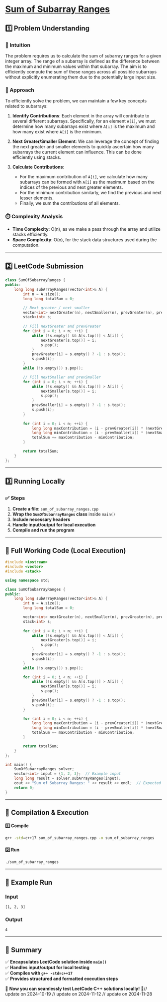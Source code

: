 # **[Sum of Subarray Ranges](https://leetcode.com/problems/sum-of-subarray-ranges/description/)**  

## **1️⃣ Problem Understanding**  
### **📌 Intuition**  
The problem requires us to calculate the sum of subarray ranges for a given integer array. The range of a subarray is defined as the difference between the maximum and minimum values within that subarray. The aim is to efficiently compute the sum of these ranges across all possible subarrays without explicitly enumerating them due to the potentially large input size.

### **🚀 Approach**  
To efficiently solve the problem, we can maintain a few key concepts related to subarrays:

1. **Identify Contributions**: Each element in the array will contribute to several different subarrays. Specifically, for an element `A[i]`, we must determine how many subarrays exist where `A[i]` is the maximum and how many exist where `A[i]` is the minimum.

2. **Next Greater/Smaller Element**: We can leverage the concept of finding the next greater and smaller elements to quickly ascertain how many subarrays the current element can influence. This can be done efficiently using stacks.

3. **Calculate Contributions**: 
   - For the maximum contribution of `A[i]`, we calculate how many subarrays can be formed with `A[i]` as the maximum based on the indices of the previous and next greater elements.
   - For the minimum contribution similarly, we find the previous and next lesser elements.
   - Finally, we sum the contributions of all elements.

### **⏱️ Complexity Analysis**  
- **Time Complexity**: O(n), as we make a pass through the array and utilize stacks efficiently.
- **Space Complexity**: O(n), for the stack data structures used during the computation.

---  

## **2️⃣ LeetCode Submission**  
```cpp
class SumOfSubarrayRanges {
public:
    long long subArrayRanges(vector<int>& A) {
        int n = A.size();
        long long totalSum = 0;

        // Next greater / next smaller
        vector<int> nextGreater(n), nextSmaller(n), prevGreater(n), prevSmaller(n);
        stack<int> s;
        
        // Fill nextGreater and prevGreater
        for (int i = 0; i < n; ++i) {
            while (!s.empty() && A[s.top()] < A[i]) {
                nextGreater[s.top()] = i;
                s.pop();
            }
            prevGreater[i] = s.empty() ? -1 : s.top();
            s.push(i);
        }
        while (!s.empty()) s.pop();

        // Fill nextSmaller and prevSmaller
        for (int i = 0; i < n; ++i) {
            while (!s.empty() && A[s.top()] > A[i]) {
                nextSmaller[s.top()] = i;
                s.pop();
            }
            prevSmaller[i] = s.empty() ? -1 : s.top();
            s.push(i);
        }
        
        for (int i = 0; i < n; ++i) {
            long long maxContribution = (i - prevGreater[i]) * (nextGreater[i] - i) * A[i];
            long long minContribution = (i - prevSmaller[i]) * (nextSmaller[i] - i) * A[i];
            totalSum += maxContribution - minContribution;
        }

        return totalSum;
    }
};
```  

---  

## **3️⃣ Running Locally**  
### **✅ Steps**  
1. **Create a file**: `sum_of_subarray_ranges.cpp`  
2. **Wrap the `SumOfSubarrayRanges` class** inside `main()`  
3. **Include necessary headers**  
4. **Handle input/output for local execution**  
5. **Compile and run the program**  

---  

## **📝 Full Working Code (Local Execution)**  
```cpp
#include <iostream>
#include <vector>
#include <stack>

using namespace std;

class SumOfSubarrayRanges {
public:
    long long subArrayRanges(vector<int>& A) {
        int n = A.size();
        long long totalSum = 0;

        vector<int> nextGreater(n), nextSmaller(n), prevGreater(n), prevSmaller(n);
        stack<int> s;
        
        for (int i = 0; i < n; ++i) {
            while (!s.empty() && A[s.top()] < A[i]) {
                nextGreater[s.top()] = i;
                s.pop();
            }
            prevGreater[i] = s.empty() ? -1 : s.top();
            s.push(i);
        }
        while (!s.empty()) s.pop();

        for (int i = 0; i < n; ++i) {
            while (!s.empty() && A[s.top()] > A[i]) {
                nextSmaller[s.top()] = i;
                s.pop();
            }
            prevSmaller[i] = s.empty() ? -1 : s.top();
            s.push(i);
        }

        for (int i = 0; i < n; ++i) {
            long long maxContribution = (i - prevGreater[i]) * (nextGreater[i] - i) * A[i];
            long long minContribution = (i - prevSmaller[i]) * (nextSmaller[i] - i) * A[i];
            totalSum += maxContribution - minContribution;
        }

        return totalSum;
    }
};

int main() {
    SumOfSubarrayRanges solver;
    vector<int> input = {1, 2, 3};  // Example input
    long long result = solver.subArrayRanges(input);
    cout << "Sum of Subarray Ranges: " << result << endl;  // Expected output
    return 0;
}
```  

---  

## **🔧 Compilation & Execution**  
#### **1️⃣ Compile**  
```bash
g++ -std=c++17 sum_of_subarray_ranges.cpp -o sum_of_subarray_ranges
```  

#### **2️⃣ Run**  
```bash
./sum_of_subarray_ranges
```  

---  

## **🎯 Example Run**  
### **Input**  
```
[1, 2, 3]
```  
### **Output**  
```
4
```  

---  

## **📌 Summary**  
✅ **Encapsulates LeetCode solution inside `main()`**  
✅ **Handles input/output for local testing**  
✅ **Compiles with `g++ -std=c++17`**  
✅ **Provides structured and formatted execution steps**  

🚀 **Now you can seamlessly test LeetCode C++ solutions locally!** 🚀// update on 2024-10-19
// update on 2024-11-12
// update on 2024-11-28
